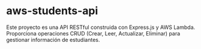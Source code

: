 # aws-students-api
Este proyecto es una API RESTful construida con Express.js y AWS Lambda. Proporciona operaciones CRUD (Crear, Leer, Actualizar, Eliminar) para gestionar información de estudiantes.
